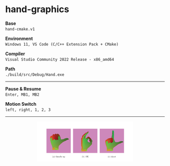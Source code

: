 <style>
img{
    width: 60%;
    padding-left: 20%;
}
</style>

# hand-graphics


**Base**   
`hand-cmake.v1`

**Environment**  
`Windows 11, VS Code (C/C++ Extension Pack + CMake)`


**Compiler**  
`Visual Studio Community 2022 Release - x86_amd64`


**Path**  
`./build/src/Debug/Hand.exe`


---

**Pause & Resume**   
`Enter, MB1, MB2`

**Motion Switch**  
`left, right, 1, 2, 3`

---

![img1](static.png "motion set")
